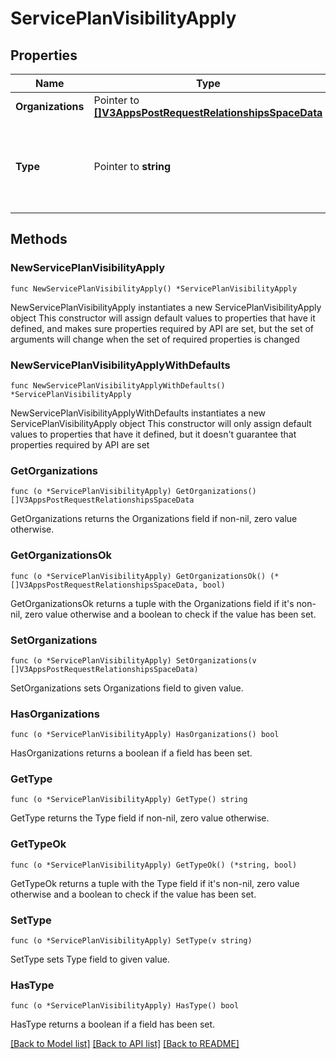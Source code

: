 # ServicePlanVisibilityApply

## Properties

Name | Type | Description | Notes
------------ | ------------- | ------------- | -------------
**Organizations** | Pointer to [**[]V3AppsPostRequestRelationshipsSpaceData**](V3AppsPostRequestRelationshipsSpaceData.md) |  | [optional] 
**Type** | Pointer to **string** | Denotes the visibility of the plan; can be public, admin, organization | [optional] 

## Methods

### NewServicePlanVisibilityApply

`func NewServicePlanVisibilityApply() *ServicePlanVisibilityApply`

NewServicePlanVisibilityApply instantiates a new ServicePlanVisibilityApply object
This constructor will assign default values to properties that have it defined,
and makes sure properties required by API are set, but the set of arguments
will change when the set of required properties is changed

### NewServicePlanVisibilityApplyWithDefaults

`func NewServicePlanVisibilityApplyWithDefaults() *ServicePlanVisibilityApply`

NewServicePlanVisibilityApplyWithDefaults instantiates a new ServicePlanVisibilityApply object
This constructor will only assign default values to properties that have it defined,
but it doesn't guarantee that properties required by API are set

### GetOrganizations

`func (o *ServicePlanVisibilityApply) GetOrganizations() []V3AppsPostRequestRelationshipsSpaceData`

GetOrganizations returns the Organizations field if non-nil, zero value otherwise.

### GetOrganizationsOk

`func (o *ServicePlanVisibilityApply) GetOrganizationsOk() (*[]V3AppsPostRequestRelationshipsSpaceData, bool)`

GetOrganizationsOk returns a tuple with the Organizations field if it's non-nil, zero value otherwise
and a boolean to check if the value has been set.

### SetOrganizations

`func (o *ServicePlanVisibilityApply) SetOrganizations(v []V3AppsPostRequestRelationshipsSpaceData)`

SetOrganizations sets Organizations field to given value.

### HasOrganizations

`func (o *ServicePlanVisibilityApply) HasOrganizations() bool`

HasOrganizations returns a boolean if a field has been set.

### GetType

`func (o *ServicePlanVisibilityApply) GetType() string`

GetType returns the Type field if non-nil, zero value otherwise.

### GetTypeOk

`func (o *ServicePlanVisibilityApply) GetTypeOk() (*string, bool)`

GetTypeOk returns a tuple with the Type field if it's non-nil, zero value otherwise
and a boolean to check if the value has been set.

### SetType

`func (o *ServicePlanVisibilityApply) SetType(v string)`

SetType sets Type field to given value.

### HasType

`func (o *ServicePlanVisibilityApply) HasType() bool`

HasType returns a boolean if a field has been set.


[[Back to Model list]](../README.md#documentation-for-models) [[Back to API list]](../README.md#documentation-for-api-endpoints) [[Back to README]](../README.md)


